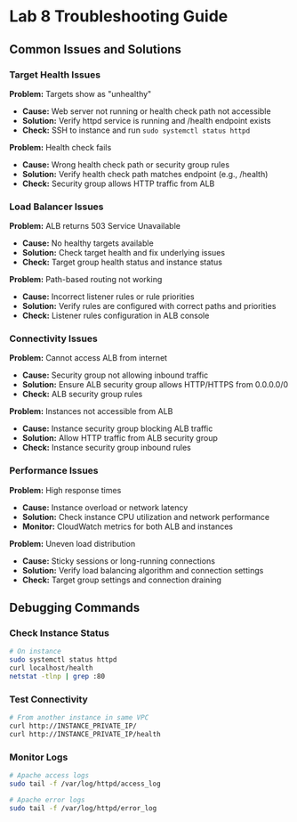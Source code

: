 # Lab 8 Troubleshooting Guide

## Common Issues and Solutions

### Target Health Issues

**Problem:** Targets show as "unhealthy"
- **Cause:** Web server not running or health check path not accessible
- **Solution:** Verify httpd service is running and /health endpoint exists
- **Check:** SSH to instance and run `sudo systemctl status httpd`

**Problem:** Health check fails
- **Cause:** Wrong health check path or security group rules
- **Solution:** Verify health check path matches endpoint (e.g., /health)
- **Check:** Security group allows HTTP traffic from ALB

### Load Balancer Issues

**Problem:** ALB returns 503 Service Unavailable
- **Cause:** No healthy targets available
- **Solution:** Check target health and fix underlying issues
- **Check:** Target group health status and instance status

**Problem:** Path-based routing not working
- **Cause:** Incorrect listener rules or rule priorities
- **Solution:** Verify rules are configured with correct paths and priorities
- **Check:** Listener rules configuration in ALB console

### Connectivity Issues

**Problem:** Cannot access ALB from internet
- **Cause:** Security group not allowing inbound traffic
- **Solution:** Ensure ALB security group allows HTTP/HTTPS from 0.0.0.0/0
- **Check:** ALB security group rules

**Problem:** Instances not accessible from ALB
- **Cause:** Instance security group blocking ALB traffic
- **Solution:** Allow HTTP traffic from ALB security group
- **Check:** Instance security group inbound rules

### Performance Issues

**Problem:** High response times
- **Cause:** Instance overload or network latency
- **Solution:** Check instance CPU utilization and network performance
- **Monitor:** CloudWatch metrics for both ALB and instances

**Problem:** Uneven load distribution
- **Cause:** Sticky sessions or long-running connections
- **Solution:** Verify load balancing algorithm and connection settings
- **Check:** Target group settings and connection draining

## Debugging Commands

### Check Instance Status
```bash
# On instance
sudo systemctl status httpd
curl localhost/health
netstat -tlnp | grep :80
```

### Test Connectivity
```bash
# From another instance in same VPC
curl http://INSTANCE_PRIVATE_IP/
curl http://INSTANCE_PRIVATE_IP/health
```

### Monitor Logs
```bash
# Apache access logs
sudo tail -f /var/log/httpd/access_log

# Apache error logs
sudo tail -f /var/log/httpd/error_log
```

